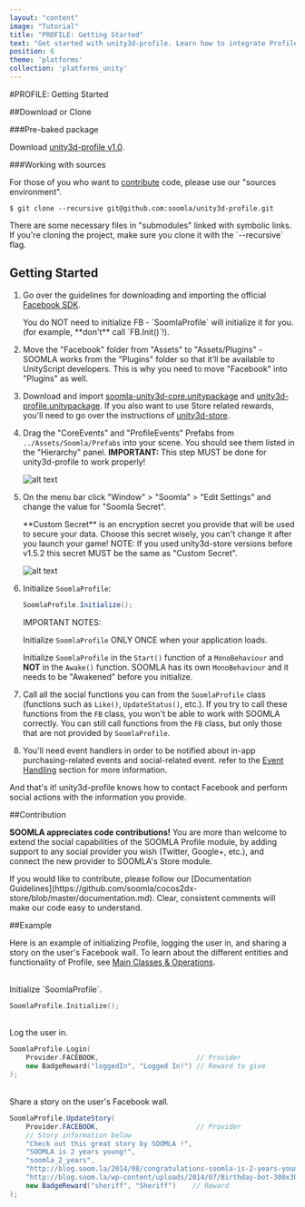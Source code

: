 ```yaml
---
layout: "content"
image: "Tutorial"
title: "PROFILE: Getting Started"
text: "Get started with unity3d-profile. Learn how to integrate Profile into your project, and see a basic example of initialization and social functionality usage."
position: 6
theme: 'platforms'
collection: 'platforms_unity'
---
```


#PROFILE: Getting Started

##Download or Clone

###Pre-baked package

Download [unity3d-profile v1.0](http://bit.ly/1sUDdG0).

###Working with sources

For those of you who want to [contribute](#contribution) code, please use our "sources environment".

```
$ git clone --recursive git@github.com:soomla/unity3d-profile.git
```

<div class="info-box">There are some necessary files in "submodules" linked with symbolic links. If you're cloning the project, make sure you clone it with the `--recursive` flag.</div>

## Getting Started

1. Go over the guidelines for downloading and importing the official [Facebook SDK](https://developers.facebook.com/docs/unity/getting-started/canvas).

	<div class="warning-box">You do NOT need to initialize FB - `SoomlaProfile` will initialize it for you. (for example, **don't** call `FB.Init()`!).</div>

2. Move the "Facebook" folder from "Assets" to "Assets/Plugins"  -  SOOMLA works from the "Plugins" folder so that it'll be available to UnityScript developers. This is why you need to move "Facebook" into "Plugins" as well.

3. Download and import [soomla-unity3d-core.unitypackage](https://github.com/soomla/unity3d-profile/blob/master/soomla-unity3d-core.unitypackage) and [unity3d-profile.unitypackage](http://bit.ly/1sUDdG0). If you also want to use Store related rewards, you'll need to go over the instructions of [unity3d-store](https://github.com/soomla/unity3d-store).

4. Drag the "CoreEvents" and "ProfileEvents" Prefabs from `../Assets/Soomla/Prefabs` into your scene. You should see them listed in the "Hierarchy" panel. **IMPORTANT:** This step MUST be done for unity3d-profile to work properly!

	![alt text](/img/profile/unityPrefabs.png "Prefabs")

5. On the menu bar click "Window" > "Soomla" > "Edit Settings" and change the value for "Soomla Secret".

	<div class="info-box">**Custom Secret** is an encryption secret you provide that will be used to secure your data. Choose this secret wisely, you can't change it after you launch your game! NOTE: If you used unity3d-store versions before v1.5.2 this secret MUST be the same as "Custom Secret". </div>

	![alt text](/img/profile/soomlaSettings.png "Soomla Settings")

6. Initialize `SoomlaProfile`:

    ```cs
    SoomlaProfile.Initialize();
    ```

	<div class="warning-box">IMPORTANT NOTES:<br>

	Initialize `SoomlaProfile` ONLY ONCE when your application loads.<br>

	Initialize `SoomlaProfile` in the `Start()` function of a `MonoBehaviour` and **NOT** in the `Awake()` function. SOOMLA has its own `MonoBehaviour` and it needs to be "Awakened" before you initialize.<br>

7. Call all the social functions you can from the `SoomlaProfile` class (functions such as `Like()`, `UpdateStatus()`, etc.). If you try to call these functions from the `FB` class, you won't be able to work with SOOMLA correctly. You can still call functions from the `FB` class, but only those that are not provided by `SoomlaProfile`.

8. You'll need event handlers in order to be notified about in-app purchasing-related events and social-related event. refer to the [Event Handling](/docs/platforms/unity/Profile_Events) section for more information.

And that's it! unity3d-profile knows how to contact Facebook and perform social actions with the information you provide.

##Contribution

**SOOMLA appreciates code contributions!** You are more than welcome to extend the social capabilities of the SOOMLA Profile module, by adding support to any social provider you wish (Twitter, Google+, etc.), and connect the new provider to SOOMLA's Store module.

<div class="info-box">If you would like to contribute, please follow our [Documentation Guidelines](https://github.com/soomla/cocos2dx-store/blob/master/documentation.md). Clear, consistent comments will make our code easy to understand.</div>

##Example

Here is an example of initializing Profile, logging the user in, and sharing a story on the user's Facebook wall. To learn about the different entities and functionality of Profile, see [Main Classes & Operations](/docs/platforms/unity/Profile_MainClasses).


<br>
Initialize `SoomlaProfile`.

``` cpp
SoomlaProfile.Initialize();
```

<br>
Log the user in.

``` cpp
SoomlaProfile.Login(
	Provider.FACEBOOK,                        // Provider
	new BadgeReward("loggedIn", "Logged In!") // Reward to give
);
```

<br>
Share a story on the user's Facebook wall.

``` cs
SoomlaProfile.UpdateStory(
	Provider.FACEBOOK,                        // Provider
	// Story information below
	"Check out this great story by SOOMLA !",  
	"SOOMLA is 2 years young!",
	"soomla_2_years",
	"http://blog.soom.la/2014/08/congratulations-soomla-is-2-years-young.html",
	"http://blog.soom.la/wp-content/uploads/2014/07/Birthday-bot-300x300.png",
	new BadgeReward("sheriff", "Sheriff")    // Reward
);
```
